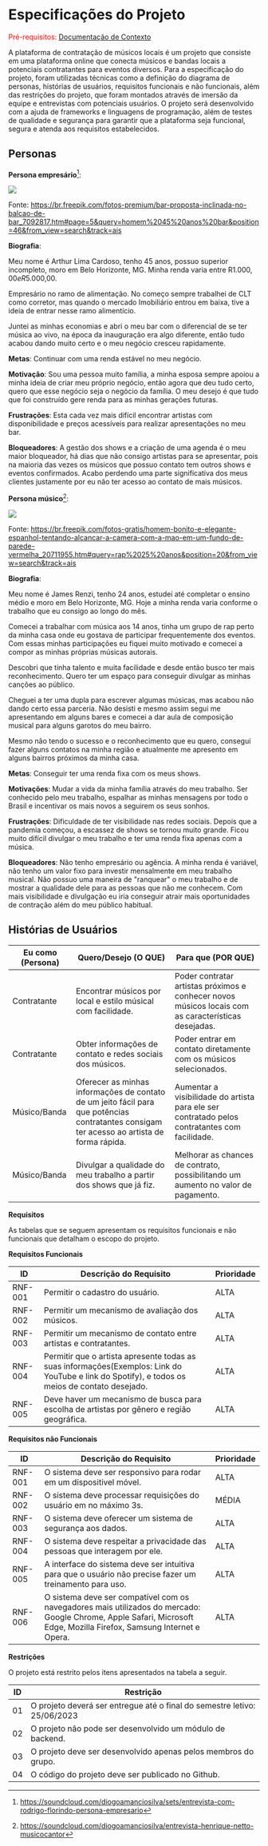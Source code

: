 # Especificações do Projeto

<span style="color:red">Pré-requisitos: <a href="1-Documentação de Contexto.md"> Documentação de Contexto</a></span>

A plataforma de contratação de músicos locais é um projeto que consiste em uma plataforma online que conecta músicos e bandas locais a potenciais contratantes para eventos diversos. Para a especificação do projeto, foram utilizadas técnicas como a definição do diagrama de personas, histórias de usuários, requisitos funcionais e não funcionais, além das restrições do projeto, que foram montados através de imersão da equipe e entrevistas com potenciais usuários. O projeto será desenvolvido com a ajuda de frameworks e linguagens de programação, além de testes de qualidade e segurança para garantir que a plataforma seja funcional, segura e atenda aos requisitos estabelecidos.

## Personas

**Persona empresário**[^1]:

![](https://img.freepik.com/fotos-premium/bar-proposta-inclinada-no-balcao-de-bar_107420-41491.jpg?w=996)

Fonte: https://br.freepik.com/fotos-premium/bar-proposta-inclinada-no-balcao-de-bar_7092817.htm#page=5&query=homem%2045%20anos%20bar&position=46&from_view=search&track=ais

**Biografia**:

Meu nome é Arthur Lima Cardoso, tenho 45 anos, possuo superior incompleto, moro em Belo Horizonte, MG. Minha renda varia entre R$1.000,00 e
R$5.000,00.

Empresário no ramo de alimentação. No começo sempre trabalhei de CLT como corretor, mas quando o mercado Imobiliário entrou em baixa, tive a ideia de entrar nesse ramo alimentício.

Juntei as minhas economias e abri o meu bar com o diferencial de se ter música ao vivo, na época da inauguração era algo diferente, então tudo acabou dando muito certo e o meu negócio cresceu rapidamente.

**Metas**:
Continuar com uma renda estável no meu negócio.

**Motivação**:
Sou uma pessoa muito família, a minha esposa sempre apoiou a minha ideia de criar meu próprio negócio, então agora que deu tudo certo, quero que esse negócio seja o negócio da família. O meu desejo é que tudo que foi construído gere renda para as minhas gerações futuras.

**Frustrações**:
Esta cada vez mais difícil encontrar artistas com disponibilidade e preços acessíveis para realizar apresentações no meu bar.

**Bloqueadores**:
A gestão dos shows e a criação de uma agenda é o meu maior bloqueador, há dias que não consigo artistas para se apresentar, pois na maioria das vezes os músicos que possuo contato tem outros shows e eventos confirmados.  Acabo perdendo uma parte significativa dos meus clientes justamente por eu não ter acesso ao contato de mais músicos.

**Persona músico**[^2]:

![](https://img.freepik.com/fotos-gratis/homem-bonito-e-elegante-espanhol-tentando-alcancar-a-camera-com-a-mao-em-um-fundo-de-parede-vermelha_181624-54210.jpg?w=996&t=st=1679593928~exp=1679594528~hmac=f5ffac1cd52894d9d40a54d5493a1b4b5d17fac305e6631c2ea5cda0b4d70bf3)

Fonte: https://br.freepik.com/fotos-gratis/homem-bonito-e-elegante-espanhol-tentando-alcancar-a-camera-com-a-mao-em-um-fundo-de-parede-vermelha_20711955.htm#query=rap%2025%20anos&position=20&from_view=search&track=ais

**Biografia**: 

Meu nome é James Renzi, tenho 24 anos, estudei até completar o ensino médio e moro em Belo Horizonte, MG. Hoje a minha renda varia conforme o trabalho que eu consigo ao longo do mês.

Comecei a trabalhar com música aos 14 anos, tinha um grupo de rap perto da minha casa onde eu gostava de participar frequentemente dos eventos. Com essas minhas participações eu fiquei muito motivado e comecei a compor as minhas próprias músicas autorais.

Descobri que tinha talento e muita facilidade e desde então busco ter mais reconhecimento. Quero ter um espaço para conseguir divulgar as minhas canções ao público. 

Cheguei a ter uma dupla para escrever algumas músicas, mas acabou não dando certo essa parceria. Não desisti e mesmo assim segui me apresentando em alguns bares e comecei a dar aula de composição musical para alguns garotos do meu bairro.

Mesmo não tendo o sucesso e o reconhecimento que eu quero, consegui fazer alguns contatos na minha região e atualmente me apresento em alguns bairros próximos da minha casa.

**Metas**:
Conseguir ter uma renda fixa com os meus shows.
 
**Motivações**:
 Mudar a vida da minha família através do meu trabalho. Ser conhecido pelo meu trabalho, espalhar as minhas mensagens por todo o Brasil e incentivar os mais novos a seguirem os seus sonhos.
 
**Frustrações**:
Dificuldade de ter visibilidade nas redes sociais. Depois que a pandemia começou, a escassez de shows se tornou muito grande. Ficou muito difícil divulgar o meu trabalho e ter uma renda fixa apenas com a música. 

**Bloqueadores**:
 Não tenho empresário ou agência. A minha renda é variável, não tenho um valor fixo para investir mensalmente em meu trabalho musical.
 Não possuo uma maneira de "ranquear" o meu trabalho e de mostrar a qualidade dele para as pessoas que não me conhecem. Com mais visibilidade e divulgação eu iria  conseguir atrair mais oportunidades de contração além do meu público habitual.
 
 [^1]: https://soundcloud.com/diogoamanciosilva/sets/entrevista-com-rodrigo-florindo-persona-empresario
 [^2]: https://soundcloud.com/diogoamanciosilva/entrevista-henrique-netto-musicocantor
 
 
## Histórias de Usuários 

| Eu como (Persona) | Quero/Desejo (O QUE) | Para que (POR QUE) |
| ----------------- | ----------------- | ---------------- |
| Contratante | Encontrar músicos por local e estilo músical com facilidade.| Poder contratar artistas próximos e conhecer novos músicos locais com as características desejadas. |
| Contratante | Obter informações de contato e redes sociais dos músicos. | Poder entrar em contato diretamente com os músicos selecionados. |
| Músico/Banda | Oferecer as minhas informações de contato de um jeito fácil para que potências contratantes consigam ter acesso ao artista de forma rápida. | Aumentar a visibilidade do artista para ele ser contratado pelos contratantes com facilidade. |
| Músico/Banda | Divulgar a qualidade do meu trabalho a partir dos shows que já fiz. | Melhorar as chances de contrato, possibilitando um aumento no valor de pagamento. |


**Requisitos**

As tabelas que se seguem apresentam os requisitos funcionais e não funcionais que detalham o escopo do projeto.

**Requisitos Funcionais**

|ID    | Descrição do Requisito  | Prioridade |
|------|-----------------------------------------|----|
|RNF-001| Permitir o cadastro do usuário. | ALTA |
|RNF-002| Permitir um mecanismo de avaliação dos músicos. | ALTA |
|RNF-003| Permitir um mecanismo de contato entre artistas e contratantes.	 | ALTA |
|RNF-004| Permitir que o artista apresente todas as suas informações(Exemplos: Link do YouTube e link do Spotify), e todos os meios de contato desejado.| ALTA |
|RNF-005| Deve haver um mecanismo de busca para escolha de artistas por gênero e região geográfica.| ALTA |


**Requisitos não Funcionais**

|ID     | Descrição do Requisito  |Prioridade |
|-------|-------------------------|----|
|RNF-001| O sistema deve ser responsivo para rodar em um dispositivel móvel.| ALTA|
|RNF-002| O sistema deve processar requisições do usuário em no máximo 3s. | MÉDIA | 
|RNF-003| O sistema deve oferecer um sistema de segurança aos dados.| ALTA|
|RNF-004| O sistema deve respeitar a privacidade das pessoas que interagem por ele.| ALTA |
|RNF-005| A interface do sistema deve ser intuitiva para que o usuário não precise fazer um treinamento para uso.| ALTA |
|RNF-006| O sistema deve ser compatível com os navegadores mais utilizados do mercado: Google Chrome, Apple Safari, Microsoft Edge, Mozilla Firefox, Samsung Internet e  Opera.| ALTA |


**Restrições**

O projeto está restrito pelos itens apresentados na tabela a seguir.

|ID| Restrição                                             |
|--|-------------------------------------------------------|
|01| O projeto deverá ser entregue até o final do semestre letivo: 25/06/2023|
|02| O projeto não pode ser desenvolvido um módulo de backend.|
|03| O projeto deve ser desenvolvido apenas pelos membros do grupo.|
|04| O código do projeto deve ser publicado no Github.|



